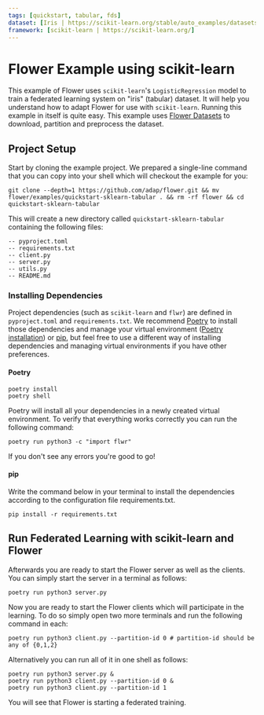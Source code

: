 ```yaml
---
tags: [quickstart, tabular, fds]
dataset: [Iris | https://scikit-learn.org/stable/auto_examples/datasets/plot_iris_dataset.html]
framework: [scikit-learn | https://scikit-learn.org/]
---
```


# Flower Example using scikit-learn

This example of Flower uses `scikit-learn`'s `LogisticRegression` model to train a federated learning system on
"iris" (tabular) dataset.
It will help you understand how to adapt Flower for use with `scikit-learn`.
Running this example in itself is quite easy. This example uses [Flower Datasets](https://flower.ai/docs/datasets/) to
download, partition and preprocess the dataset.

## Project Setup

Start by cloning the example project. We prepared a single-line command that you can copy into your shell which will checkout the example for you:

```shell
git clone --depth=1 https://github.com/adap/flower.git && mv flower/examples/quickstart-sklearn-tabular . && rm -rf flower && cd quickstart-sklearn-tabular
```

This will create a new directory called `quickstart-sklearn-tabular` containing the following files:

```shell
-- pyproject.toml
-- requirements.txt
-- client.py
-- server.py
-- utils.py
-- README.md
```

### Installing Dependencies

Project dependencies (such as `scikit-learn` and `flwr`) are defined in `pyproject.toml` and `requirements.txt`. We recommend [Poetry](https://python-poetry.org/docs/) to install those dependencies and manage your virtual environment ([Poetry installation](https://python-poetry.org/docs/#installation)) or [pip](https://pip.pypa.io/en/latest/development/), but feel free to use a different way of installing dependencies and managing virtual environments if you have other preferences.

#### Poetry

```shell
poetry install
poetry shell
```

Poetry will install all your dependencies in a newly created virtual environment. To verify that everything works correctly you can run the following command:

```shell
poetry run python3 -c "import flwr"
```

If you don't see any errors you're good to go!

#### pip

Write the command below in your terminal to install the dependencies according to the configuration file requirements.txt.

```shell
pip install -r requirements.txt
```

## Run Federated Learning with scikit-learn and Flower

Afterwards you are ready to start the Flower server as well as the clients. You can simply start the server in a terminal as follows:

```shell
poetry run python3 server.py
```

Now you are ready to start the Flower clients which will participate in the learning. To do so simply open two more terminals and run the following command in each:

```shell
poetry run python3 client.py --partition-id 0 # partition-id should be any of {0,1,2}
```

Alternatively you can run all of it in one shell as follows:

```shell
poetry run python3 server.py &
poetry run python3 client.py --partition-id 0 &
poetry run python3 client.py --partition-id 1
```

You will see that Flower is starting a federated training.

